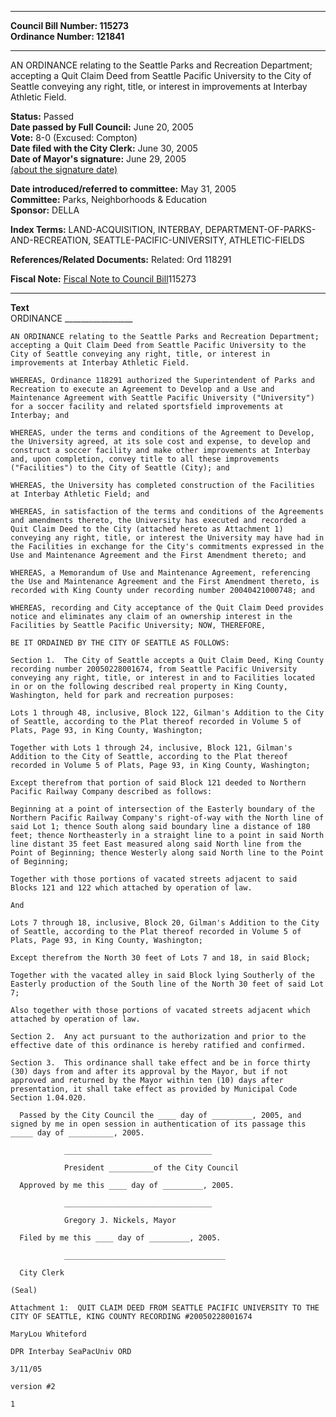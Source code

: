 * * * * *  
  
**Council Bill Number: [](#h0)[](#h2)115273**   
**Ordinance Number: 121841**  
  
* * * * *  
  
AN ORDINANCE relating to the Seattle Parks and Recreation Department; accepting a Quit Claim Deed from Seattle Pacific University to the City of Seattle conveying any right, title, or interest in improvements at Interbay Athletic Field.  
  
**Status:** Passed   
**Date passed by Full Council:** June 20, 2005   
**Vote:** 8-0 (Excused: Compton)   
**Date filed with the City Clerk:** June 30, 2005   
**Date of Mayor's signature:** June 29, 2005   
[(about the signature date)](/~public/approvaldate.htm)   
  
  
**Date introduced/referred to committee:** May 31, 2005   
**Committee:** Parks, Neighborhoods & Education   
**Sponsor:** DELLA   
  
**Index Terms:** LAND-ACQUISITION, INTERBAY, DEPARTMENT-OF-PARKS-AND-RECREATION, SEATTLE-PACIFIC-UNIVERSITY, ATHLETIC-FIELDS  
  
**References/Related Documents:** Related: Ord 118291  
  
**Fiscal Note:** [Fiscal Note to Council Bill](http://clerk.seattle.gov/~public/fnote/115273.htm)[](#h1)[](#h3)115273  
  
* * * * *  
  
**Text**  
    ORDINANCE _________________  
  
    AN ORDINANCE relating to the Seattle Parks and Recreation Department;  
    accepting a Quit Claim Deed from Seattle Pacific University to the  
    City of Seattle conveying any right, title, or interest in  
    improvements at Interbay Athletic Field.  
  
    WHEREAS, Ordinance 118291 authorized the Superintendent of Parks and  
    Recreation to execute an Agreement to Develop and a Use and  
    Maintenance Agreement with Seattle Pacific University ("University")  
    for a soccer facility and related sportsfield improvements at  
    Interbay; and  
  
    WHEREAS, under the terms and conditions of the Agreement to Develop,  
    the University agreed, at its sole cost and expense, to develop and  
    construct a soccer facility and make other improvements at Interbay  
    and, upon completion, convey title to all these improvements  
    ("Facilities") to the City of Seattle (City); and  
  
    WHEREAS, the University has completed construction of the Facilities  
    at Interbay Athletic Field; and  
  
    WHEREAS, in satisfaction of the terms and conditions of the Agreements  
    and amendments thereto, the University has executed and recorded a  
    Quit Claim Deed to the City (attached hereto as Attachment 1)  
    conveying any right, title, or interest the University may have had in  
    the Facilities in exchange for the City's commitments expressed in the  
    Use and Maintenance Agreement and the First Amendment thereto; and  
  
    WHEREAS, a Memorandum of Use and Maintenance Agreement, referencing  
    the Use and Maintenance Agreement and the First Amendment thereto, is  
    recorded with King County under recording number 20040421000748; and  
  
    WHEREAS, recording and City acceptance of the Quit Claim Deed provides  
    notice and eliminates any claim of an ownership interest in the  
    Facilities by Seattle Pacific University; NOW, THEREFORE,  
  
    BE IT ORDAINED BY THE CITY OF SEATTLE AS FOLLOWS:  
  
    Section 1.  The City of Seattle accepts a Quit Claim Deed, King County  
    recording number 20050228001674, from Seattle Pacific University  
    conveying any right, title, or interest in and to Facilities located  
    in or on the following described real property in King County,  
    Washington, held for park and recreation purposes:  
  
    Lots 1 through 48, inclusive, Block 122, Gilman's Addition to the City  
    of Seattle, according to the Plat thereof recorded in Volume 5 of  
    Plats, Page 93, in King County, Washington;  
  
    Together with Lots 1 through 24, inclusive, Block 121, Gilman's  
    Addition to the City of Seattle, according to the Plat thereof  
    recorded in Volume 5 of Plats, Page 93, in King County, Washington;  
  
    Except therefrom that portion of said Block 121 deeded to Northern  
    Pacific Railway Company described as follows:  
  
    Beginning at a point of intersection of the Easterly boundary of the  
    Northern Pacific Railway Company's right-of-way with the North line of  
    said Lot 1; thence South along said boundary line a distance of 180  
    feet; thence Northeasterly in a straight line to a point in said North  
    line distant 35 feet East measured along said North line from the  
    Point of Beginning; thence Westerly along said North line to the Point  
    of Beginning;  
  
    Together with those portions of vacated streets adjacent to said  
    Blocks 121 and 122 which attached by operation of law.  
  
    And  
  
    Lots 7 through 18, inclusive, Block 20, Gilman's Addition to the City  
    of Seattle, according to the Plat thereof recorded in Volume 5 of  
    Plats, Page 93, in King County, Washington;  
  
    Except therefrom the North 30 feet of Lots 7 and 18, in said Block;  
  
    Together with the vacated alley in said Block lying Southerly of the  
    Easterly production of the South line of the North 30 feet of said Lot  
    7;  
  
    Also together with those portions of vacated streets adjacent which  
    attached by operation of law.  
  
    Section 2.  Any act pursuant to the authorization and prior to the  
    effective date of this ordinance is hereby ratified and confirmed.  
  
    Section 3.  This ordinance shall take effect and be in force thirty  
    (30) days from and after its approval by the Mayor, but if not  
    approved and returned by the Mayor within ten (10) days after  
    presentation, it shall take effect as provided by Municipal Code  
    Section 1.04.020.  
  
      Passed by the City Council the ____ day of _________, 2005, and  
    signed by me in open session in authentication of its passage this  
    _____ day of __________, 2005.  
  
                _________________________________  
  
                President __________of the City Council  
  
      Approved by me this ____ day of _________, 2005.  
  
                _________________________________  
  
                Gregory J. Nickels, Mayor  
  
      Filed by me this ____ day of _________, 2005.  
  
                ____________________________________  
  
      City Clerk  
  
    (Seal)  
  
    Attachment 1:  QUIT CLAIM DEED FROM SEATTLE PACIFIC UNIVERSITY TO THE  
    CITY OF SEATTLE, KING COUNTY RECORDING #20050228001674  
  
    MaryLou Whiteford  
  
    DPR Interbay SeaPacUniv ORD  
  
    3/11/05  
  
    version #2  
  
    1  
